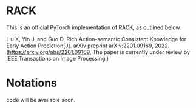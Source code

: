 # RACK
This is an official PyTorch implementation of RACK, as outlined below.

Liu X, Yin J, and Guo D. Rich Action-semantic Consistent Knowledge for Early Action Prediction[J]. arXiv preprint arXiv:2201.09169, 2022. 
(https://arxiv.org/abs/2201.09169, The paper is currently under review by IEEE Transactions on Image Processing.)
# Notations
code will be available soon.


